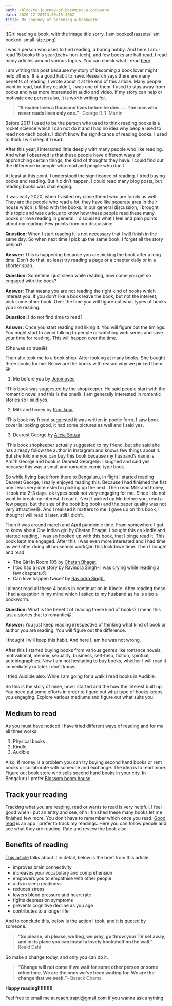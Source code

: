 ```yaml
---
path: /blog/my-journey-of-becoming-a-bookworm
date: 2020-12-28T13:30:15.306Z
title: My Journey of becoming a bookworm
---
```

![Girl reading a book, with the image title sorry, I am booked](assets/I am booked-small-size.png)

I was a person who used to find reading, a boring hobby. And here I am. I read 15 books this year(tech+ non-tech), and few books are half read. I read many articles around various topics. You can check what I read [here](https://www.goodreads.com/?ref=nav_home).

I am writing this post because my story of becoming a book lover might help others. It is a good habit to have. Research says there are many benefits of reading, I wrote about it at the end of this article. Many people want to read, but they couldn’t, I was one of them. I used to stay away from books and was more interested in audio and video. If my story can help or motivate one person also, it is worth writing for.

> **“A reader lives a thousand lives before he dies . . . The man who never reads lives only one.”**– George R.R. Martin

Before 2017 I used to be the person who used to think reading books is a rocket science which I can not do it and I had no idea why people used to read non-tech books. I didn’t know the significance of reading books. I used to think I will sleep if I read.

After this year, I interacted little deeply with many people who like reading. And what I observed is that these people have different ways of approaching certain things, the kind of thoughts they have. I could find out the difference in people who read and people who don’t.

At least at this point, I understood the significance of reading. I tried buying books and reading. But it didn’t happen. I could read many blog posts, but reading books was challenging.

It was early 2020, when I visited my close friend who are family as well. They are the people who read a lot, they have like separate area in their house which is filled with the books. In our general discussion, I brought this topic and was curious to know how these people read these many books or love reading in general. I discussed what I feel and pain points about my reading. Few points from our discussion:

**Question:** When I start reading it is not necessary that I will finish in the same day. So when next time I pick up the same book, I forget all the story behind?

**Answer:** This is happening because you are picking the book after a long time. Don’t do that, at-least try reading a page or a chapter daily or in a shorter span.

**Question:** Sometime I just sleep while reading, how come you get so engaged with the book?

**Answer:** That means you are not reading the right kind of books which interest you. If you don’t like a book leave the book, but not the interest; pick some other book. Over the time you will figure out what types of books you like reading.

**Question:** I do not find time to read?

**Answer:** Once you start reading and liking it. You will figure out the timings. You might start to avoid talking to people or watching web series and save your time for reading. This will happen over the time. 

(She was so true😁).

Then she took me to a book shop. After looking at many books, She bought three books for me. Below are the books with reason why we picked them.😀

1. Me before you by [Jojomoyes](https://www.jojomoyes.com/books/me-before-you/)

\-This book was suggested by the shopkeeper. He said people start with the romantic novel and this is the one😄. I am generally interested in romantic stories so I said yes.

2. Milk and honey by [Rupi kour](https://www.amazon.in/Milk-Honey-Rupi-Kaur/dp/144947425X)

\-This book my friend suggested it was written in poetic form. I saw book cover is looking good, it had some pictures as well and I said yes.

3. Dearest George by [Alicia Souza](https://www.instagram.com/aliciasouza/)

\-This book shopkeeper actually suggested to my friend, but she said she has already follow the author in Instagram and knows few things about it. But she told me you can buy this book because my husband’s name is Amith George and book is Dearest George😆. I laughed and said yes because this was a small and romantic comic type book.

So while flying back from there to Bengaluru, in flight I started reading Dearest George, I really enjoyed reading this. Because I had finished the fist one I was very interested in picking up the next. Then read Milk and honey, it took me 2-3 days, ok types book not very engaging for me. Since I do not want to break my interest, I read it. Next I picked up Me before you, read a few pages, but the size of the book(big book) and the paper quality was not very attractive😄. And I realised it matters to me. I gave up on this book, I thought I will read it later, still I didn’t.

Then it was around march and April pandemic time. From somewhere I got to know about One Indian girl by Chetan Bhagat. I bought this on kindle and started reading, I was so hooked up with this book, that I binge read it. This book kept me engaged. After this I was even more interested and I had time as well after doing all household work😔in this lockdown time. Then I bought and read

* The Girl In Room 105 by [Chetan Bhagat](http://www.chetanbhagat.com/books/).
* I too had a love story by [Ravindra Singh](http://www.chetanbhagat.com/books/)- I was crying while reading a few chapters.😞
* Can love happen twice? by [Ravindra Singh.](http://www.chetanbhagat.com/books/) 

I almost read all these 4 books in continuation in Kindle. After reading these I had a question in my mind which I asked to my husband as he is also a bookworm.

**Question:** What is the benefit of reading these kind of books? I mean this just a stories that to romantic😀.

**Answer:** You just keep reading irrespective of thinking what kind of book or author you are reading. You will figure out the difference.

I thought I will keep this habit. And here I, am he was not wrong.

After this I started buying books from various genres like romance novels, motivational, memoir, sexuality, business, self-help, fiction, spiritual, autobiographies. Now I am not hesitating to buy books, whether I will read it immediately or later I don’t know.

I tried Audible also. While I am going for a walk I read books in Audible.

So this is the story of mine, how I started and the how the interest built up. You need put some efforts in order to figure out what type of books keeps you engaging. Explore various mediums and figure out what suits you. 

## Medium to read

As you must have noticed I have tried different ways of reading and for me all three works.

1. Physical books
2. Kindle
3. Audible

Also, if money is a problem you can try buying second hand books or rent books or collaborate with someone and exchange. The idea is to read more. Figure out book store who sells second hand books in your city. In Bengaluru I prefer [Blossom boom house](https://www.instagram.com/blossombookhouse/?hl=en).

## Track your reading

Tracking what you are reading, read or wants to read is very helpful. I feel good when I put an entry and see, ohh I finished these many books let me finished few more. You don’t have to remember which once you read. [Good read](https://www.goodreads.com/user/show/97302367-trapti-rahangdale) is an app I prefer to track my readings. Here you can follow people and see what they are reading. Rate and review the book also.

## Benefits of reading

[This article](https://www.healthline.com/health/benefits-of-reading-books#takeaway) talks about it in detail, below is the brief from this article.

* improves brain connectivity
* increases your vocabulary and comprehension
* empowers you to empathise with other people
* aids in sleep readiness
* reduces stress
* lowers blood pressure and heart rate
* fights depression symptoms
* prevents cognitive decline as you age
* contributes to a longer life

And to conclude this, below is the action I took, and it is quoted by someone.

> **"So please, oh please, we beg, we pray, go throw your TV set away, and in its place you can install a lovely bookshelf on the wall."**– Roald Dahl

So make a change today, and only you can do it.

> **“Change will not come if we wait for some other person or some other time. We are the ones we’ve been waiting for. We are the change that we seek.”**– Barack Obama

**Happy reading!!!!!!!!!!**

Feel free to email me at reach.trapti@gmail.com if you wanna ask anything.
